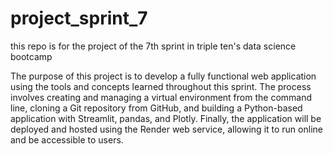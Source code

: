 # project_sprint_7
this repo is for the project of the 7th sprint in triple ten's data science bootcamp

The purpose of this project is to develop a fully functional web application using the tools and concepts learned throughout this sprint. The process involves creating and managing a virtual environment from the command line, cloning a Git repository from GitHub, and building a Python-based application with Streamlit, pandas, and Plotly. Finally, the application will be deployed and hosted using the Render web service, allowing it to run online and be accessible to users.
